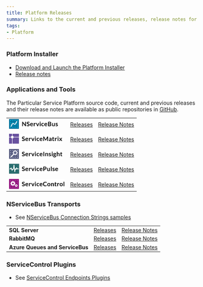 ```yaml
---
title: Platform Releases
summary: Links to the current and previous releases, release notes for the Particular Service Platform applications
tags:
- Platform
---
```


### Platform Installer 
- [Download and Launch the Platform Installer](https://s3.amazonaws.com/particular.downloads/PlatformInstaller/PlatformInstaller.application)
- [Release notes](installer)

### Applications and Tools

The Particular Service Platform source code, current and previous releases and their release notes are available as public repositories in [GitHub](https://github.com/particular). 

 

| | | | 
|:--- |:--- |:--- |
| ![](/menu/nservicebus-logo.png) | [Releases](https://github.com/Particular/NServiceBus/tags) | [Release Notes](https://github.com/Particular/NServiceBus/releases)|
||||
| ![](/menu/servicematrix-logo.png) | [Releases](https://github.com/Particular/ServiceMatrix/tags)|[Release Notes](https://github.com/Particular/ServiceMatrix/releases)|
||||
| ![](/menu/serviceinsight-logo.png) | [Releases](https://github.com/Particular/ServiceInsight/tags)|[Release Notes](https://github.com/Particular/ServiceInsight/releases)|
||||
| ![](/menu/servicepulse-logo.png) | [Releases](https://github.com/Particular/ServicePulse/tags)|[Release Notes](https://github.com/Particular/ServicePulse/releases)|
||||
| ![](/menu/servicecontrol-logo.png) | [Releases](https://github.com/Particular/ServiceControl/tags)|[Release Notes](https://github.com/Particular/ServiceControl/releases)|


### NServiceBus Transports

* See [NServiceBus Connection Strings samples](/nservicebus/connection-strings-samples.md)

| | | | 
|:--- |:--- |:--- |
|**SQL Server**|[Releases](https://github.com/Particular/NServiceBus.SqlServer/tags)| [Release Notes](https://github.com/Particular/NServiceBus.SqlServer/releases)
|**RabbitMQ**|[Releases](https://github.com/Particular/NServiceBus.RabbitMQ/tags)| [Release Notes](https://github.com/Particular/NServiceBus.RabbitMQ/releases)
|**Azure Queues and ServiceBus**|[Releases](https://github.com/Particular/NServiceBus.Azure/tags)| [Release Notes](https://github.com/Particular/NServiceBus.Azure/releases)

### ServiceControl Plugins

* See [ServiceControl Endpoints Plugins](/servicecontrol/plugins.md)


